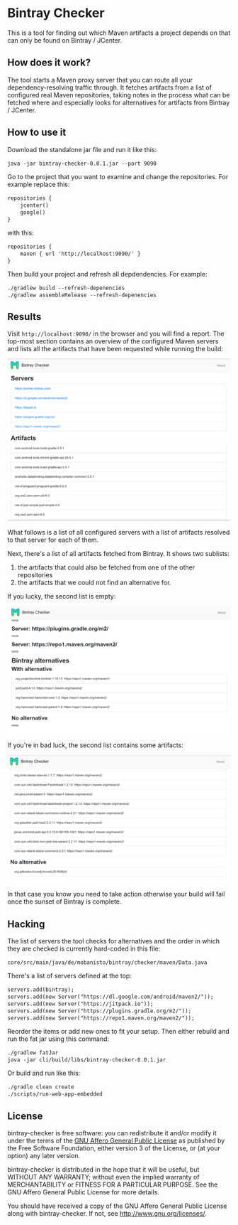 # Bintray Checker

This is a tool for finding out which Maven artifacts a project depends on
that can only be found on Bintray / JCenter.

## How does it work?

The tool starts a Maven proxy server that you can route all your
dependency-resolving traffic through. It fetches artifacts from a list of
configured real Maven repositories, taking notes in the process what can
be fetched where and especially looks for alternatives for artifacts from
Bintray / JCenter.

## How to use it

Download the standalone jar file and run it like this:

    java -jar bintray-checker-0.0.1.jar --port 9090

Go to the project that you want to examine and change the repositories.
For example replace this:

    repositories {
        jcenter()
        google()
    }

with this:

    repositories {
        maven { url 'http://localhost:9090/' }
    }

Then build your project and refresh all depdendencies. For example:

    ./gradlew build --refresh-depenencies
    ./gradlew assembleRelease --refresh-depenencies

## Results

Visit `http://localhost:9090/` in the browser and you will find a report.
The top-most section contains an overview of the configured Maven servers
and lists all the artifacts that have been requested while running the build:

![Example](/images/example.png)

What follows is a list of all configured servers with a list of artifacts
resolved to that server for each of them.

Next, there's a list of all artifacts fetched from Bintray. It shows two
sublists:

1. the artifacts that could also be fetched from one of the other
   repositories
2. the artifacts that we could not find an alternative for.

If you lucky, the second list is empty:

![All dependencies found](/images/all-found.png)

If you're in bad luck, the second list contains some artifacts:

![One dependency missing](/images/one-missing.png)

In that case you know you need to take action otherwise your build will fail
once the sunset of Bintray is complete.

## Hacking

The list of servers the tool checks for alternatives and the order in which
they are checked is currently hard-coded in this file:

    core/src/main/java/de/mobanisto/bintray/checker/maven/Data.java

There's a list of servers defined at the top:

    servers.add(bintray);
    servers.add(new Server("https://dl.google.com/android/maven2/"));
    servers.add(new Server("https://jitpack.io"));
    servers.add(new Server("https://plugins.gradle.org/m2/"));
    servers.add(new Server("https://repo1.maven.org/maven2/"));

Reorder the items or add new ones to fit your setup. Then either rebuild
and run the fat jar using this command:

    ./gradlew fatJar
    java -jar cli/build/libs/bintray-checker-0.0.1.jar

Or build and run like this:

    ./gradle clean create
    ./scripts/run-web-app-embedded

## License

bintray-checker is free software: you can redistribute it and/or modify
it under the terms of the [GNU Affero General Public License](AGPL.md)
as published by the Free Software Foundation, either version 3 of the
License, or (at your option) any later version.

bintray-checker is distributed in the hope that it will be useful,
but WITHOUT ANY WARRANTY; without even the implied warranty of
MERCHANTABILITY or FITNESS FOR A PARTICULAR PURPOSE. See the
GNU Affero General Public License for more details.

You should have received a copy of the GNU Affero General Public License
along with bintray-checker. If not, see <http://www.gnu.org/licenses/>.
